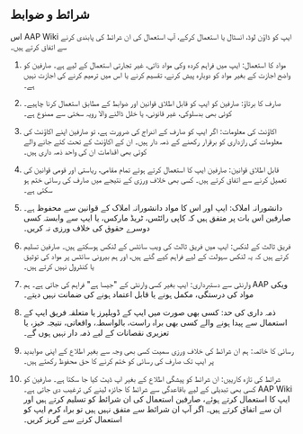 ## شرائط و ضوابط

اس AAP Wiki ایپ کو ڈاؤن لوڈ، انسٹال یا استعمال کرکے، آپ استعمال کی ان شرائط کی پابندی کرنے سے اتفاق کرتے ہیں۔

1. مواد کا استعمال:
ایپ میں فراہم کردہ وکی مواد ذاتی، غیر تجارتی استعمال کے لیے ہے۔ صارفین کو واضح اجازت کے بغیر مواد کو دوبارہ پیش کرنے، تقسیم کرنے یا اس میں ترمیم کرنے کی اجازت نہیں ہے۔

2. صارف کا برتاؤ:
صارفین کو ایپ کو قابل اطلاق قوانین اور ضوابط کے مطابق استعمال کرنا چاہیے۔ کوئی بھی بدسلوکی، غیر قانونی، یا خلل ڈالنے والا رویہ سختی سے ممنوع ہے۔

3. اکاؤنٹ کی معلومات:
اگر ایپ کو صارف کے اندراج کی ضرورت ہے، تو صارفین اپنے اکاؤنٹ کی معلومات کی رازداری کو برقرار رکھنے کے ذمہ دار ہیں۔ ان کے اکاؤنٹ کے تحت کئے جانے والے کوئی بھی اقدامات ان کی واحد ذمہ داری ہیں۔

4. قابل اطلاق قوانین:
صارفین ایپ کا استعمال کرتے ہوئے تمام مقامی، ریاستی اور قومی قوانین کی تعمیل کرنے سے اتفاق کرتے ہیں۔ کسی بھی خلاف ورزی کے نتیجے میں صارف کی رسائی ختم ہو سکتی ہے۔

5. دانشورانہ املاک:
ایپ اور اس کا مواد دانشورانہ املاک کے قوانین سے محفوظ ہے۔ صارفین اس بات پر متفق ہیں کہ کاپی رائٹس، ٹریڈ مارکس، یا ایپ سے وابستہ کسی دوسرے حقوق کی خلاف ورزی نہ کریں۔

6. فریق ثالث کے لنکس:
ایپ میں فریق ثالث کی ویب سائٹس کے لنکس ہوسکتے ہیں۔ صارفین تسلیم کرتے ہیں کہ یہ لنکس سہولت کے لیے فراہم کیے گئے ہیں، اور ہم بیرونی سائٹس پر مواد کی توثیق یا کنٹرول نہیں کرتے ہیں۔

7. وارنٹی سے دستبرداری:
ایپ بغیر کسی وارنٹی کے "جیسا ہے" فراہم کی جاتی ہے۔ ہم AAP ویکی مواد کی درستگی، مکمل ہونے یا قابل اعتماد ہونے کی ضمانت نہیں دیتے۔

8. ذمہ داری کی حد:
کسی بھی صورت میں ایپ کے ڈویلپرز یا متعلقہ فریق ایپ کے استعمال سے پیدا ہونے والے کسی بھی براہ راست، بالواسطہ، واقعاتی، نتیجہ خیز، یا تعزیری نقصانات کے لیے ذمہ دار نہیں ہوں گے۔

9. رسائی کا خاتمہ:
ہم ان شرائط کی خلاف ورزی سمیت کسی بھی وجہ سے بغیر اطلاع کے اپنی صوابدید پر ایپ تک صارف کی رسائی کو ختم کرنے کا حق محفوظ رکھتے ہیں۔

10. شرائط کی تازہ کارییں:
ان شرائط کو پیشگی اطلاع کے بغیر اپ ڈیٹ کیا جا سکتا ہے۔ صارفین کو کسی بھی تبدیلی کے لیے باقاعدگی سے شرائط کا جائزہ لینے کی ترغیب دی جاتی ہے۔
AAP Wiki ایپ کا استعمال کرتے ہوئے، صارفین استعمال کی ان شرائط کو تسلیم کرتے ہیں اور ان سے اتفاق کرتے ہیں۔ اگر آپ ان شرائط سے متفق نہیں ہیں تو براہ کرم ایپ کو استعمال کرنے سے گریز کریں۔
